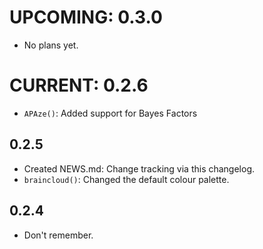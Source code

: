 # UPCOMING: 0.3.0
- No plans yet.

# CURRENT: 0.2.6
- `APAze()`: Added support for Bayes Factors 

## 0.2.5
- Created NEWS.md: Change tracking via this changelog.
- `braincloud()`: Changed the default colour palette.

## 0.2.4

- Don't remember.

